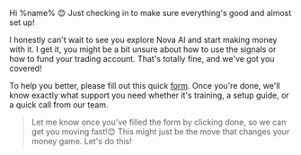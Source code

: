 Hi %name% 😊
Just checking in to make sure everything\'s good and almost set up\!

I honestly can\'t wait to see you explore Nova AI and start making money with it\. I get it\, you might be a bit unsure about how to use the signals or how to fund your trading account\. That\'s totally fine\, and we\'ve got you covered\!

To help you better\, please fill out this quick [form](%link%)\. Once you\'re done\, we\'ll know exactly what support you need whether it\'s training\, a setup guide\, or a quick call from our team\.

>Let me know once you\'ve filled the form by clicking done\, so we can get you moving fast\!😊 This might just be the move that changes your money game\. Let\'s do this\!